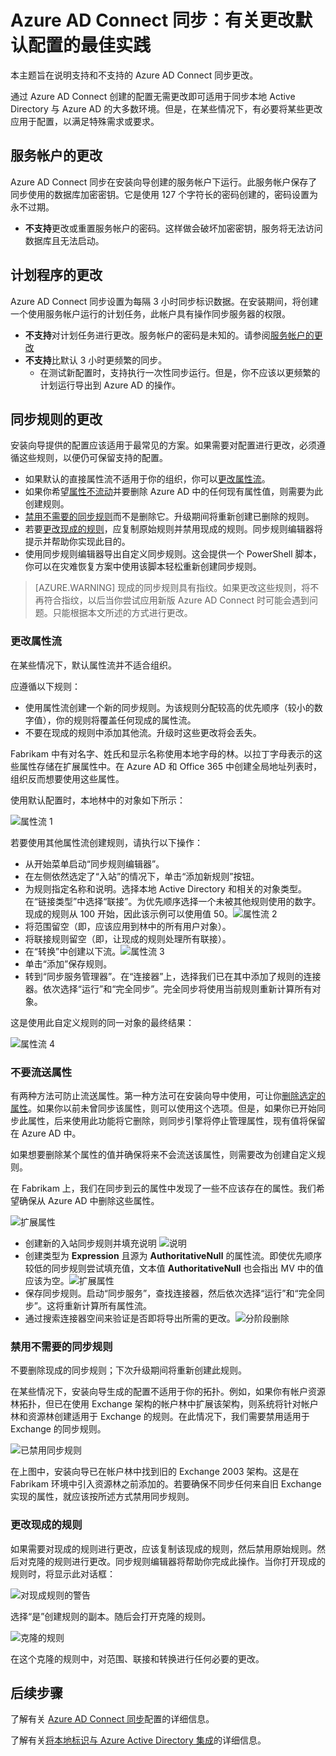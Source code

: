 <properties
	pageTitle="Azure AD Connect 同步：有关更改默认配置的最佳实践 | Microsoft Azure"
	description="提供有关更改 Azure AD Connect 同步默认配置的最佳实践。"
	services="active-directory"
	documentationCenter=""
	authors="andkjell"
	manager="stevenpo"
	editor=""/>

<tags   
	ms.service="active-directory"
	ms.date="12/28/2015"
	wacn.date="0/25/2016"/>


# Azure AD Connect 同步：有关更改默认配置的最佳实践

本主题旨在说明支持和不支持的 Azure AD Connect 同步更改。

通过 Azure AD Connect 创建的配置无需更改即可适用于同步本地 Active Directory 与 Azure AD 的大多数环境。但是，在某些情况下，有必要将某些更改应用于配置，以满足特殊需求或要求。

## <a name="changes-to-the-service-account"></a>服务帐户的更改
Azure AD Connect 同步在安装向导创建的服务帐户下运行。此服务帐户保存了同步使用的数据库加密密钥。它是使用 127 个字符长的密码创建的，密码设置为永不过期。

- **不支持**更改或重置服务帐户的密码。这样做会破坏加密密钥，服务将无法访问数据库且无法启动。

## 计划程序的更改
Azure AD Connect 同步设置为每隔 3 小时同步标识数据。在安装期间，将创建一个使用服务帐户运行的计划任务，此帐户具有操作同步服务器的权限。

- **不支持**对计划任务进行更改。服务帐户的密码是未知的。请参阅[服务帐户的更改](#changes-to-the-service-account)
- **不支持**比默认 3 小时更频繁的同步。
	- 在测试新配置时，支持执行一次性同步运行。但是，你不应该以更频繁的计划运行导出到 Azure AD 的操作。

## 同步规则的更改
安装向导提供的配置应该适用于最常见的方案。如果需要对配置进行更改，必须遵循这些规则，以便仍可保留支持的配置。

- 如果默认的直接属性流不适用于你的组织，你可以[更改属性流](#change-attribute-flows)。
- 如果你希望[属性不流动](#do-not-flow-an-attribute)并要删除 Azure AD 中的任何现有属性值，则需要为此创建规则。
- [禁用不需要的同步规则](#disable-an-unwanted-sync-rule)而不是删除它。升级期间将重新创建已删除的规则。
- 若要[更改现成的规则](#change-an-out-of-box-rule)，应复制原始规则并禁用现成的规则。同步规则编辑器将提示并帮助你实现此目的。
- 使用同步规则编辑器导出自定义同步规则。这会提供一个 PowerShell 脚本，你可以在灾难恢复方案中使用该脚本轻松重新创建同步规则。

>[AZURE.WARNING] 现成的同步规则具有指纹。如果更改这些规则，将不再符合指纹，以后当你尝试应用新版 Azure AD Connect 时可能会遇到问题。只能根据本文所述的方式进行更改。

### <a name="change-attribute-flows"></a>更改属性流
在某些情况下，默认属性流并不适合组织。

应遵循以下规则：

- 使用属性流创建一个新的同步规则。为该规则分配较高的优先顺序（较小的数字值），你的规则将覆盖任何现成的属性流。
- 不要在现成的规则中添加其他流。升级时这些更改将会丢失。

Fabrikam 中有对名字、姓氏和显示名称使用本地字母的林。以拉丁字母表示的这些属性存储在扩展属性中。在 Azure AD 和 Office 365 中创建全局地址列表时，组织反而想要使用这些属性。

使用默认配置时，本地林中的对象如下所示：

![属性流 1](./media/active-directory-aadconnectsync-best-practices-changing-default-configuration/attributeflowjp1.png)

若要使用其他属性流创建规则，请执行以下操作：

- 从开始菜单启动“同步规则编辑器”。
- 在左侧依然选定了“入站”的情况下，单击“添加新规则”按钮。
- 为规则指定名称和说明。选择本地 Active Directory 和相关的对象类型。在“链接类型”中选择“联接”。为优先顺序选择一个未被其他规则使用的数字。现成的规则从 100 开始，因此该示例可以使用值 50。![属性流 2](./media/active-directory-aadconnectsync-best-practices-changing-default-configuration/attributeflowjp2.png)
- 将范围留空（即，应该应用到林中的所有用户对象）。
- 将联接规则留空（即，让现成的规则处理所有联接）。
- 在“转换”中创建以下流。![属性流 3](./media/active-directory-aadconnectsync-best-practices-changing-default-configuration/attributeflowjp3.png)
- 单击“添加”保存规则。
- 转到“同步服务管理器”。在“连接器”上，选择我们已在其中添加了规则的连接器。依次选择“运行”和“完全同步”。完全同步将使用当前规则重新计算所有对象。

这是使用此自定义规则的同一对象的最终结果：

![属性流 4](./media/active-directory-aadconnectsync-best-practices-changing-default-configuration/attributeflowjp4.png)

### <a name="do-not-flow-an-attribute"></a>不要流送属性
有两种方法可防止流送属性。第一种方法可在安装向导中使用，可让你[删除选定的属性](/documentation/articles/active-directory-aadconnect-get-started-custom#azure-ad-app-and-attribute-filtering)。如果你以前未曾同步该属性，则可以使用这个选项。但是，如果你已开始同步此属性，后来使用此功能将它删除，则同步引擎将停止管理属性，现有值将保留在 Azure AD 中。

如果想要删除某个属性的值并确保将来不会流送该属性，则需要改为创建自定义规则。

在 Fabrikam 上，我们在同步到云的属性中发现了一些不应该存在的属性。我们希望确保从 Azure AD 中删除这些属性。

![扩展属性](./media/active-directory-aadconnectsync-best-practices-changing-default-configuration/badextensionattribute.png)

- 创建新的入站同步规则并填充说明 ![说明](./media/active-directory-aadconnectsync-best-practices-changing-default-configuration/syncruledescription.png)
- 创建类型为 **Expression** 且源为 **AuthoritativeNull** 的属性流。即使优先顺序较低的同步规则尝试填充值，文本值 **AuthoritativeNull** 也会指出 MV 中的值应该为空。![扩展属性](./media/active-directory-aadconnectsync-best-practices-changing-default-configuration/syncruletransformations.png)
- 保存同步规则。启动“同步服务”，查找连接器，然后依次选择“运行”和“完全同步”。这将重新计算所有属性流。
- 通过搜索连接器空间来验证是否即将导出所需的更改。![分阶段删除](./media/active-directory-aadconnectsync-best-practices-changing-default-configuration/deletetobeexported.png)

### <a name="disable-an-unwanted-sync-rule"></a>禁用不需要的同步规则
不要删除现成的同步规则；下次升级期间将重新创建此规则。

在某些情况下，安装向导生成的配置不适用于你的拓扑。例如，如果你有帐户资源林拓扑，但已在使用 Exchange 架构的帐户林中扩展该架构，则系统将针对帐户林和资源林创建适用于 Exchange 的规则。在此情况下，我们需要禁用适用于 Exchange 的同步规则。

![已禁用同步规则](./media/active-directory-aadconnectsync-best-practices-changing-default-configuration/exchangedisabledrule.png)

在上图中，安装向导已在帐户林中找到旧的 Exchange 2003 架构。这是在 Fabrikam 环境中引入资源林之前添加的。若要确保不同步任何来自旧 Exchange 实现的属性，就应该按所述方式禁用同步规则。

### <a name="change-an-out-of-box-rule"></a>更改现成的规则
如果需要对现成的规则进行更改，应该复制该现成的规则，然后禁用原始规则。然后对克隆的规则进行更改。同步规则编辑器将帮助你完成此操作。当你打开现成的规则时，将显示此对话框：

![对现成规则的警告](./media/active-directory-aadconnectsync-best-practices-changing-default-configuration/warningoutofboxrule.png)

选择“是”创建规则的副本。随后会打开克隆的规则。

![克隆的规则](./media/active-directory-aadconnectsync-best-practices-changing-default-configuration/clonedrule.png)

在这个克隆的规则中，对范围、联接和转换进行任何必要的更改。

## 后续步骤
了解有关 [Azure AD Connect 同步](/documentation/articles/active-directory-aadconnectsync-whatis)配置的详细信息。

了解有关[将本地标识与 Azure Active Directory 集成](/documentation/articles/active-directory-aadconnect)的详细信息。

<!---HONumber=Mooncake_0215_2016-->